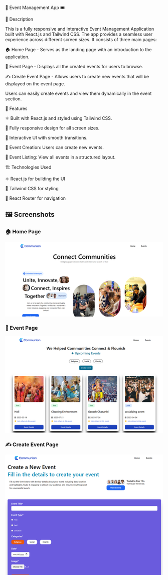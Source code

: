🎉 Event Management App 🎟️

📌 Description

This is a fully responsive and interactive Event Management Application built with React.js and Tailwind CSS. The app provides a seamless user experience across different screen sizes. It consists of three main pages:

🏠 Home Page - Serves as the landing page with an introduction to the application.

📅 Event Page - Displays all the created events for users to browse.

✍️ Create Event Page - Allows users to create new events that will be displayed on the event page.

Users can easily create events and view them dynamically in the event section.

🚀 Features

⚛️ Built with React.js and styled using Tailwind CSS.

📱 Fully responsive design for all screen sizes.

🎨 Interactive UI with smooth transitions.

📝 Event Creation: Users can create new events.

📌 Event Listing: View all events in a structured layout.

🏗️ Technologies Used

⚛️ React.js for building the UI

🎨 Tailwind CSS for styling

🚏 React Router for navigation


## 🖼️ Screenshots

### 🏠 Home Page
![Home Page](./public/img1.png)

### 📅 Event Page
![Event Page](./public/img2.png)

### ✍️ Create Event Page
![Create Event Page](./public/img3.png)
